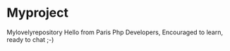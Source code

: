 # Myproject
Mylovelyrepository
Hello from Paris
Php Developers, Encouraged to learn, ready to chat ;-)
